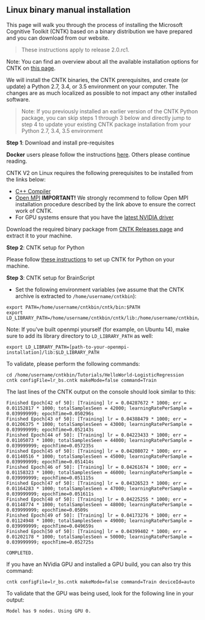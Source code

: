 ## Linux binary manual installation

This page will walk you through the process of installing the Microsoft Cognitive Toolkit (CNTK)
based on a binary distribution we have prepared and you can download from our website. 

> These instructions apply to release 2.0.rc1.

Note: You can find an overview about all the available installation options for CNTK on [this page](./Setup-CNTK-on-your-machine).

We will install the CNTK binaries, the CNTK prerequisites, and create (or update) a Python 2.7, 3.4, or 3.5 environment 
on your computer. The changes are as much localized as possible to not impact any other installed
software.

>Note: If you previously installed an earlier version of the CNTK Python package, you can skip steps 1 
through 3 below and directly jump to step 4 to update your existing CNTK package installation from your 
Python 2.7, 3.4, 3.5 environment

**Step 1**: Download and install pre-requisites

**Docker** users please follow the instructions [here](./CNTK-Docker-Containers). 
Others please continue reading.

CNTK V2 on Linux requires the following prerequisites to be installed from the links below: 

- [C++ Compiler](./Setup-CNTK-on-Linux#c-compiler)
- [Open MPI](./Setup-CNTK-on-Linux#open-mpi)
**IMPORTANT!** We strongly recommend to follow Open MPI installation procedure described by the link above to ensure the correct work of CNTK.
- For GPU systems ensure that you have the [latest NVIDIA driver](http://www.nvidia.com/drivers)

Download the required binary package from [CNTK Releases page](../releases) and extract it to your machine.

**Step 2**: CNTK setup for Python

Please follow [these instructions](./Setup-Linux-Python) to set up CNTK for Python on your machine.

**Step 3**: CNTK setup for BrainScript

- Set the following environment variables (we assume that the CNTK archive is extracted to ```/home/username/cntkbin```):
```
export PATH=/home/username/cntkbin/cntk/bin:$PATH
export LD_LIBRARY_PATH=/home/username/cntkbin/cntk/lib:/home/username/cntkbin/cntk/dependencies/lib:$LD_LIBRARY_PATH
```
Note: If you've built openmpi yourself (for example, on Ubuntu 14), make sure to add its library directory to `LD_LIBRARY_PATH` as well:
```
export LD_LIBRARY_PATH=[path-to-your-openmpi-installation]/lib:$LD_LIBRARY_PATH
```

To validate, please perform the following commands:
```
cd /home/username/cntkbin/Tutorials/HelloWorld-LogisticRegression
cntk configFile=lr_bs.cntk makeMode=false command=Train
```
The last lines of the CNTK output on the console should look similar to this:
```
Finished Epoch[42 of 50]: [Training] lr = 0.04287672 * 1000; err = 0.01152817 * 1000; totalSamplesSeen = 42000; learningRatePerSample = 0.039999999; epochTime=0.050296s
Finished Epoch[43 of 50]: [Training] lr = 0.04388479 * 1000; err = 0.01206375 * 1000; totalSamplesSeen = 43000; learningRatePerSample = 0.039999999; epochTime=0.052143s
Finished Epoch[44 of 50]: [Training] lr = 0.04223433 * 1000; err = 0.01105073 * 1000; totalSamplesSeen = 44000; learningRatePerSample = 0.039999999; epochTime=0.057235s
Finished Epoch[45 of 50]: [Training] lr = 0.04208072 * 1000; err = 0.01140516 * 1000; totalSamplesSeen = 45000; learningRatePerSample = 0.039999999; epochTime=0.051414s
Finished Epoch[46 of 50]: [Training] lr = 0.04261674 * 1000; err = 0.01158323 * 1000; totalSamplesSeen = 46000; learningRatePerSample = 0.039999999; epochTime=0.051115s
Finished Epoch[47 of 50]: [Training] lr = 0.04326523 * 1000; err = 0.01164283 * 1000; totalSamplesSeen = 47000; learningRatePerSample = 0.039999999; epochTime=0.051611s
Finished Epoch[48 of 50]: [Training] lr = 0.04225255 * 1000; err = 0.01148774 * 1000; totalSamplesSeen = 48000; learningRatePerSample = 0.039999999; epochTime=0.0509s
Finished Epoch[49 of 50]: [Training] lr = 0.04173276 * 1000; err = 0.01124948 * 1000; totalSamplesSeen = 49000; learningRatePerSample = 0.039999999; epochTime=0.049659s
Finished Epoch[50 of 50]: [Training] lr = 0.04399402 * 1000; err = 0.01202178 * 1000; totalSamplesSeen = 50000; learningRatePerSample = 0.039999999; epochTime=0.052725s

COMPLETED.
```
If you have an NVidia GPU and installed a GPU build, you can also try this command:
```
cntk configFile=lr_bs.cntk makeMode=false command=Train deviceId=auto
```
To validate that the GPU was being used, look for the following line in your output:
```
Model has 9 nodes. Using GPU 0.
```
